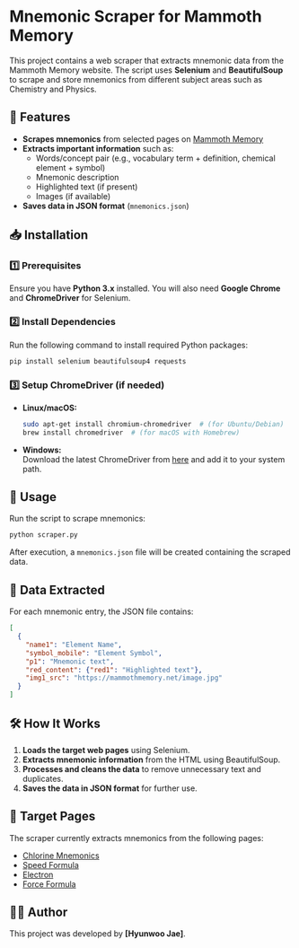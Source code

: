 # Mnemonic Scraper for Mammoth Memory

This project contains a web scraper that extracts mnemonic data from the Mammoth Memory website. The script uses **Selenium** and **BeautifulSoup** to scrape and store mnemonics from different subject areas such as Chemistry and Physics.

## 📌 Features

- **Scrapes mnemonics** from selected pages on [Mammoth Memory](https://mammothmemory.net/)
- **Extracts important information** such as:
  - Words/concept pair (e.g., vocabulary term + definition, chemical element + symbol)
  - Mnemonic description
  - Highlighted text (if present)
  - Images (if available)
- **Saves data in JSON format** (`mnemonics.json`)

## 📥 Installation

### 1️⃣ Prerequisites

Ensure you have **Python 3.x** installed. You will also need **Google Chrome** and **ChromeDriver** for Selenium.

### 2️⃣ Install Dependencies

Run the following command to install required Python packages:

```sh
pip install selenium beautifulsoup4 requests
```

### 3️⃣ Setup ChromeDriver (if needed)

- **Linux/macOS:**
  ```sh
  sudo apt-get install chromium-chromedriver  # (for Ubuntu/Debian)
  brew install chromedriver  # (for macOS with Homebrew)
  ```
- **Windows:**  
  Download the latest ChromeDriver from [here](https://sites.google.com/chromium.org/driver/) and add it to your system path.

## 🚀 Usage

Run the script to scrape mnemonics:

```sh
python scraper.py
```

After execution, a `mnemonics.json` file will be created containing the scraped data.

## 📜 Data Extracted

For each mnemonic entry, the JSON file contains:

```json
[
  {
    "name1": "Element Name",
    "symbol_mobile": "Element Symbol",
    "p1": "Mnemonic text",
    "red_content": {"red1": "Highlighted text"},
    "img1_src": "https://mammothmemory.net/image.jpg"
  }
]
```

## 🛠 How It Works

1. **Loads the target web pages** using Selenium.
2. **Extracts mnemonic information** from the HTML using BeautifulSoup.
3. **Processes and cleans the data** to remove unnecessary text and duplicates.
4. **Saves the data in JSON format** for further use.

## 🔗 Target Pages

The scraper currently extracts mnemonics from the following pages:

- [Chlorine Mnemonics](https://mammothmemory.net/chemistry/periodic-table/elements-of-the-periodic-table/elements-of-the-periodic-table.html#chlorine)
- [Speed Formula](https://mammothmemory.net/physics/physics-formulas/speed/speed.html)
- [Electron](https://mammothmemory.net/chemistry/atomic-structure/electron/electron.html)
- [Force Formula](https://mammothmemory.net/physics/physics-formulas/force/force.html)

## 👨‍💻 Author

This project was developed by **[Hyunwoo Jae]**.
